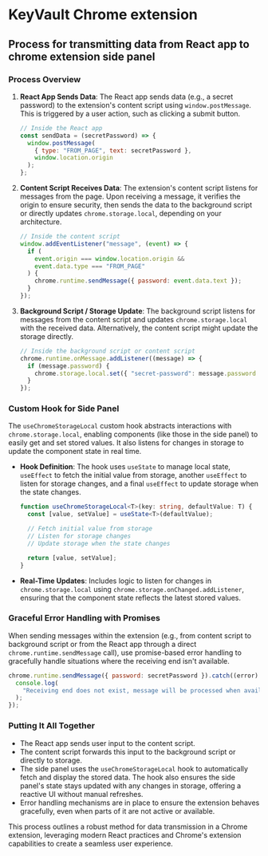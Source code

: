 # KeyVault Chrome extension

## Process for transmitting data from React app to chrome extension side panel

### Process Overview

1. **React App Sends Data**: The React app sends data (e.g., a secret password) to the extension's content script using `window.postMessage`. This is triggered by a user action, such as clicking a submit button.

   ```jsx
   // Inside the React app
   const sendData = (secretPassword) => {
     window.postMessage(
       { type: "FROM_PAGE", text: secretPassword },
       window.location.origin
     );
   };
   ```

2. **Content Script Receives Data**: The extension's content script listens for messages from the page. Upon receiving a message, it verifies the origin to ensure security, then sends the data to the background script or directly updates `chrome.storage.local`, depending on your architecture.

   ```javascript
   // Inside the content script
   window.addEventListener("message", (event) => {
     if (
       event.origin === window.location.origin &&
       event.data.type === "FROM_PAGE"
     ) {
       chrome.runtime.sendMessage({ password: event.data.text });
     }
   });
   ```

3. **Background Script / Storage Update**: The background script listens for messages from the content script and updates `chrome.storage.local` with the received data. Alternatively, the content script might update the storage directly.

   ```javascript
   // Inside the background script or content script
   chrome.runtime.onMessage.addListener((message) => {
     if (message.password) {
       chrome.storage.local.set({ "secret-password": message.password });
     }
   });
   ```

### Custom Hook for Side Panel

The `useChromeStorageLocal` custom hook abstracts interactions with `chrome.storage.local`, enabling components (like those in the side panel) to easily get and set stored values. It also listens for changes in storage to update the component state in real time.

- **Hook Definition**: The hook uses `useState` to manage local state, `useEffect` to fetch the initial value from storage, another `useEffect` to listen for storage changes, and a final `useEffect` to update storage when the state changes.

  ```typescript
  function useChromeStorageLocal<T>(key: string, defaultValue: T) {
    const [value, setValue] = useState<T>(defaultValue);

    // Fetch initial value from storage
    // Listen for storage changes
    // Update storage when the state changes

    return [value, setValue];
  }
  ```

- **Real-Time Updates**: Includes logic to listen for changes in `chrome.storage.local` using `chrome.storage.onChanged.addListener`, ensuring that the component state reflects the latest stored values.

### Graceful Error Handling with Promises

When sending messages within the extension (e.g., from content script to background script or from the React app through a direct `chrome.runtime.sendMessage` call), use promise-based error handling to gracefully handle situations where the receiving end isn't available.

```javascript
chrome.runtime.sendMessage({ password: secretPassword }).catch((error) => {
  console.log(
    "Receiving end does not exist, message will be processed when available."
  );
});
```

### Putting It All Together

- The React app sends user input to the content script.
- The content script forwards this input to the background script or directly to storage.
- The side panel uses the `useChromeStorageLocal` hook to automatically fetch and display the stored data. The hook also ensures the side panel's state stays updated with any changes in storage, offering a reactive UI without manual refreshes.
- Error handling mechanisms are in place to ensure the extension behaves gracefully, even when parts of it are not active or available.

This process outlines a robust method for data transmission in a Chrome extension, leveraging modern React practices and Chrome's extension capabilities to create a seamless user experience.
